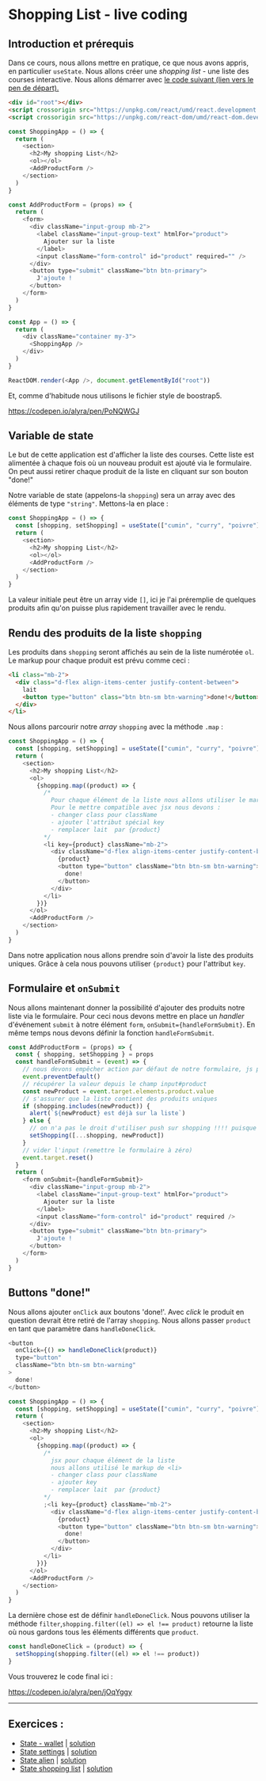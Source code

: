 # Shopping List - live coding

## Introduction et prérequis

Dans ce cours, nous allons mettre en pratique, ce que nous avons appris, en particulier `useState`. Nous allons créer une _shopping list_ - une liste des courses interactive. Nous allons démarrer avec [le code suivant (lien vers le pen de départ).](https://codepen.io/alyra/pen/PoNQWGJ)

```html
<div id="root"></div>
<script crossorigin src="https://unpkg.com/react/umd/react.development.js"></script>
<script crossorigin src="https://unpkg.com/react-dom/umd/react-dom.development.js"></script>
```

```javascript
const ShoppingApp = () => {
  return (
    <section>
      <h2>My shopping List</h2>
      <ol></ol>
      <AddProductForm />
    </section>
  )
}

const AddProductForm = (props) => {
  return (
    <form>
      <div className="input-group mb-2">
        <label className="input-group-text" htmlFor="product">
          Ajouter sur la liste
        </label>
        <input className="form-control" id="product" required="" />
      </div>
      <button type="submit" className="btn btn-primary">
        J'ajoute !
      </button>
    </form>
  )
}

const App = () => {
  return (
    <div className="container my-3">
      <ShoppingApp />
    </div>
  )
}

ReactDOM.render(<App />, document.getElementById("root"))
```

Et, comme d'habitude nous utilisons le fichier style de boostrap5.

https://codepen.io/alyra/pen/PoNQWGJ

## Variable de state


Le but de cette application est d'afficher la liste des courses. Cette liste est alimentée à chaque fois où un nouveau produit est ajouté via le formulaire. On peut aussi retirer chaque produit de la liste en cliquant sur son bouton "done!"

Notre variable de state (appelons-la `shopping`) sera un array avec des éléments de type `"string"`. Mettons-la en place :


```javascript
const ShoppingApp = () => {
  const [shopping, setShopping] = useState(["cumin", "curry", "poivre"])
  return (
    <section>
      <h2>My shopping List</h2>
      <ol></ol>
      <AddProductForm />
    </section>
  )
}
```

La valeur initiale peut être un array vide `[]`, ici je l'ai préremplie de quelques produits afin qu'on puisse plus rapidement travailler avec le rendu.

## Rendu des produits de la liste `shopping`

Les produits dans `shopping` seront affichés au sein de la liste numérotée `ol`.
Le markup pour chaque produit est prévu comme ceci :

```html
<li class="mb-2">
  <div class="d-flex align-items-center justify-content-between">
    lait
    <button type="button" class="btn btn-sm btn-warning">done!</button>
  </div>
</li>
```

Nous allons parcourir notre *array* `shopping` avec la méthode `.map` :

```javascript
const ShoppingApp = () => {
  const [shopping, setShopping] = useState(["cumin", "curry", "poivre"])
  return (
    <section>
      <h2>My shopping List</h2>
      <ol>
        {shopping.map((product) => {
          /* 
            Pour chaque élément de la liste nous allons utiliser le markup prévu pour <li>
            Pour le mettre compatible avec jsx nous devons :
            - changer class pour className
            - ajouter l'attribut spécial key
            - remplacer lait  par {product}
          */
          <li key={product} className="mb-2">
            <div className="d-flex align-items-center justify-content-between">
              {product}
              <button type="button" className="btn btn-sm btn-warning">
                done!
              </button>
            </div>
          </li>
        })}
      </ol>
      <AddProductForm />
    </section>
  )
}
```

Dans notre application nous allons prendre soin d'avoir la liste des produits uniques. Grâce à cela nous pouvons utiliser `{product}` pour l'attribut `key`.

## Formulaire et `onSubmit`

Nous allons maintenant donner la possibilité d'ajouter des produits notre liste via le formulaire. Pour ceci nous devons mettre en place un *handler* d'événement `submit` à notre élément `form`, `onSubmit={handleFormSubmit}`. En même temps nous devons définir la fonction `handleFormSubmit`.

```javascript
const AddProductForm = (props) => {
  const { shopping, setShopping } = props
  const handleFormSubmit = (event) => {
    // nous devons empêcher action par défaut de notre formulaire, js prend la relève !
    event.preventDefault()
    // récupérer la valeur depuis le champ input#product
    const newProduct = event.target.elements.product.value
    // s'assurer que la liste contient des produits uniques
    if (shopping.includes(newProduct)) {
      alert(`${newProduct} est déjà sur la liste`)
    } else {
      // on n'a pas le droit d'utiliser push sur shopping !!!! puisque push modifie shopping, nous devons retourner une nouvelle array
      setShopping([...shopping, newProduct])
    }
    // vider l'input (remettre le formulaire à zéro)
    event.target.reset()
  }
  return (
    <form onSubmit={handleFormSubmit}>
      <div className="input-group mb-2">
        <label className="input-group-text" htmlFor="product">
          Ajouter sur la liste
        </label>
        <input className="form-control" id="product" required />
      </div>
      <button type="submit" className="btn btn-primary">
        J'ajoute !
      </button>
    </form>
  )
}
```

## Buttons "done!"

Nous allons ajouter `onClick` aux boutons 'done!'. Avec _click_ le produit en question devrait être retiré de l'array `shopping`. Nous allons passer `product` en tant que paramètre dans `handleDoneClick`.

```javascript
<button
  onClick={() => handleDoneClick(product)}
  type="button"
  className="btn btn-sm btn-warning"
>
  done!
</button>
```

```javascript
const ShoppingApp = () => {
  const [shopping, setShopping] = useState(["cumin", "curry", "poivre"])
  return (
    <section>
      <h2>My shopping List</h2>
      <ol>
        {shopping.map((product) => {
          /* 
            jsx pour chaque élément de la liste
            nous allons utilisé le markup de <li>
            - changer class pour className
            - ajouter key
            - remplacer lait  par {product}
          */
          ;<li key={product} className="mb-2">
            <div className="d-flex align-items-center justify-content-between">
              {product}
              <button type="button" className="btn btn-sm btn-warning">
                done!
              </button>
            </div>
          </li>
        })}
      </ol>
      <AddProductForm />
    </section>
  )
}
```

La dernière chose est de définir `handleDoneClick`. Nous pouvons utiliser la méthode `filter`,`shopping.filter((el) => el !== product)` retourne la liste où nous gardons tous les éléments différents que `product`.

```javascript
const handleDoneClick = (product) => {
  setShopping(shopping.filter((el) => el !== product))
}
```

Vous trouverez le code final ici :

https://codepen.io/alyra/pen/jOqYggy

---

## Exercices :

- [State - wallet](https://codepen.io/alyra/pen/LYNeYeL) | [solution](https://codepen.io/alyra/pen/e338ac3c0b89e075037141ae852c6023)
- [State settings](https://codepen.io/alyra/pen/bGpaRJJ) | [solution](https://codepen.io/alyra/pen/2379640ca179a5c55839e338c28b679f)
- [State alien](https://codepen.io/alyra/pen/zYqpdGw) | [solution](https://codepen.io/alyra/pen/b4a10fb49de21fbaa6e0f7daa229ee4c)
- [State shopping list](https://codepen.io/alyra/pen/rNepXRY) | [solution](https://codepen.io/alyra/pen/a4bb96fcc8c2c5dcba3eb2b1720db479)

